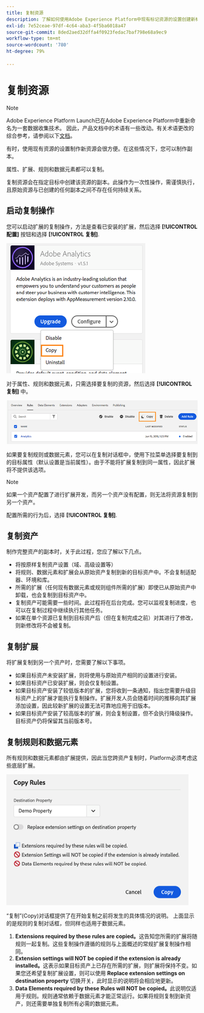 ```yaml
---
title: 复制资源
description: 了解如何使用Adobe Experience Platform中现有标记资源的设置创建新标记资源。
exl-id: 7e52ceae-97df-4c64-aba3-4f5ba6018a47
source-git-commit: 8ded2aed32dffa4f0923fedac7baf798e68a9ec9
workflow-type: tm+mt
source-wordcount: '780'
ht-degree: 79%

---
```


# 复制资源

>[!NOTE]
>
>Adobe Experience Platform Launch已在Adobe Experience Platform中重新命名为一套数据收集技术。 因此，产品文档中的术语有一些改动。有关术语更改的综合参考，请参阅以下[文档](../../term-updates.md)。

有时，使用现有资源的设置制作新资源会很方便。在这些情况下，您可以制作副本。

属性、扩展、规则和数据元素都可以复制。

复制资源会在指定目标中创建该资源的副本。此操作为一次性操作，需谨慎执行，且原始资源与已创建的任何副本之间不存在任何持续关系。

## 启动复制操作

您可以启动扩展的复制操作，方法是查看已安装的扩展，然后选择 **[!UICONTROL 配置]** 按钮和选择 **[!UICONTROL 复制]**.

![复制 Analytics 扩展](../../images/copy-initiate-extension.png)

对于属性、规则和数据元素，只需选择要复制的资源，然后选择 **[!UICONTROL 复制]** 中。

![复制 Analytics 规则](../../images/copy-initiate-rule.png)

如果要复制规则或数据元素，您可以在复制对话框中，使用下拉菜单选择要复制到的目标属性（默认设置是当前属性）。由于不能将扩展复制到同一属性，因此扩展将不提供该选项。

>[!NOTE]
>
>如果一个资产配置了进行扩展开发，而另一个资产没有配置，则无法将资源复制到另一个资产。

配置所需的行为后，选择 **[!UICONTROL 复制]**.

## 复制资产

制作完整资产的副本时，关于此过程，您应了解以下几点。

* 将按原样复制资产设置（域、高级设置等）
* 将规则、数据元素和扩展会从原始资产复制到新的目标资产中。不会复制适配器、环境和库。
* 所需的扩展（任何现有数据元素或规则组件所需的扩展）即使已从原始资产中卸载，也会复制到目标资产中。
* 复制资产可能需要一些时间。此过程将在后台完成。您可以监视复制进度，也可以在复制过程中继续执行其他任务。
* 如果在单个资源已复制到目标资产后（但在复制完成之前）对其进行了修改，则新修改将不会被复制。

## 复制扩展

将扩展复制到另一个资产时，您需要了解以下事项。

* 如果目标资产未安装扩展，则将使用与原始资产相同的设置进行安装。
* 如果目标资产已安装扩展，则会仅复制设置。
* 如果目标资产安装了较低版本的扩展，您将收到一条通知，指出您需要升级目标资产上的扩展才能执行复制操作。扩展开发人员会随着时间的推移向其扩展添加设置，因此较新扩展的设置无法可靠地应用于旧版本。
* 如果目标资产安装了较高版本的扩展，则会复制设置，但不会执行降级操作。目标资产仍将保留其当前版本号。

## 复制规则和数据元素

所有规则和数据元素都由扩展提供，因此当您跨资产复制时，Platform必须考虑这些底层扩展。

![将规则复制到演示资产](../../images/copy-rules-dialog1.png)

“复制”(Copy)对话框提供了在开始复制之前将发生的具体情况的说明。 上面显示的是规则的复制对话框，但同样也适用于数据元素。

1. **Extensions required by these rules are copied。**&#x200B;这告知您所需的扩展将随规则一起复制。这些复制操作遵循的规则与上面概述的常规扩展复制操作相同。
1. **Extension settings will NOT be copied if the extension is already installed。**&#x200B;这表示如果目标资产上已存在所需的扩展，则扩展将保持不变。如果您还希望复制扩展设置，则可以使用 **Replace extension settings on destination property** 切换开关，此时显示的说明将会相应地更新。
1. **Data Elements required by these Rules will NOT be copied。**&#x200B;此说明仅适用于规则。规则通常依赖于数据元素才能正常运行。如果将规则复制到新资产，则还需要单独复制所有必需的数据元素。
